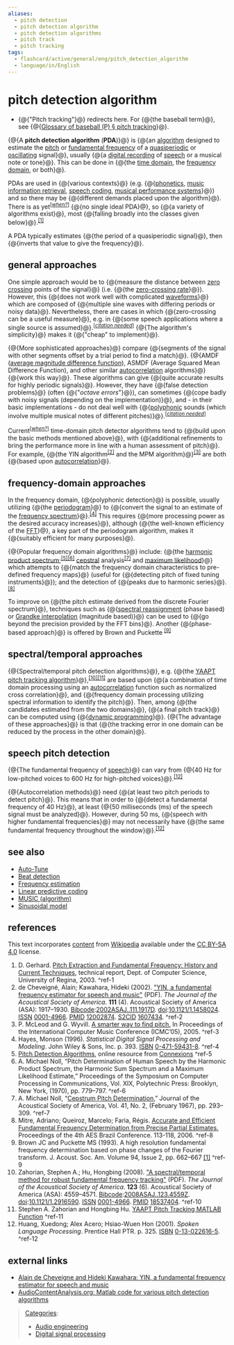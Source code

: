 ```yaml
---
aliases:
  - pitch detection
  - pitch detection algorithm
  - pitch detection algorithms
  - pitch track
  - pitch tracking
tags:
  - flashcard/active/general/eng/pitch_detection_algorithm
  - language/in/English
---
```


# pitch detection algorithm

- {@{"Pitch tracking"}@} redirects here. For {@{the baseball term}@}, see {@{[Glossary of baseball \(P\) § pitch tracking](glossary%20of%20baseball%20(P).md#pitch%20tracking)}@}. <!--SR:!2025-09-21,66,310!2026-04-29,233,330!2025-09-16,61,310-->

{@{A __pitch detection algorithm__ \(__PDA__\)}@} is {@{an [algorithm](algorithm.md) designed to estimate the [pitch](pitch%20(music).md) or [fundamental frequency](fundamental%20frequency.md) of a [quasiperiodic](quasiperiodic.md) or [oscillating](oscillation.md) signal}@}, usually {@{a [digital recording](digital%20recording.md) of [speech](speech%20processing.md) or a musical note or tone}@}. This can be done in {@{the [time domain](time%20domain.md), the [frequency domain](frequency%20domain.md), or both}@}. <!--SR:!2025-09-17,63,310!2025-09-17,62,310!2025-09-15,61,310!2025-09-21,66,310-->

PDAs are used in {@{various contexts}@} \(e.g. {@{[phonetics](phonetics.md), [music information retrieval](music%20information%20retrieval.md), [speech coding](speech%20coding.md), [musical performance systems](musical%20performance%20system.md)}@}\) and so there may be {@{different demands placed upon the algorithm}@}. There is as yet<sup>\[_[when?](https://en.wikipedia.org/wiki/Wikipedia:Manual%20of%20Style/Dates%20and%20numbers#Chronological%20items)_\]</sup> {@{no single ideal PDA}@}, so {@{a variety of algorithms exist}@}, most {@{falling broadly into the classes given below}@}.<sup>[\[1\]](#^ref-1)</sup> <!--SR:!2026-04-29,232,330!2025-09-19,64,310!2025-09-22,67,310!2025-09-15,61,310!2025-09-10,56,310!2025-09-16,62,310-->

A PDA typically estimates {@{the period of a quasiperiodic signal}@}, then {@{inverts that value to give the frequency}@}. <!--SR:!2026-04-26,230,330!2025-09-17,63,310-->

## general approaches

One simple approach would be to {@{measure the distance between [zero crossing](zero%20crossing.md) points of the signal}@} \(i.e. {@{the [zero-crossing rate](zero-crossing%20rate.md)}@}\). However, this {@{does not work well with complicated [waveforms](waveform.md)}@} which are composed of {@{multiple sine waves with differing periods or noisy data}@}. Nevertheless, there are cases in which {@{zero-crossing can be a useful measure}@}, e.g. in {@{some speech applications where a single source is assumed}@}.<sup>\[_[citation needed](https://en.wikipedia.org/wiki/Wikipedia:Citation%20needed)_\]</sup> {@{The algorithm's simplicity}@} makes it {@{"cheap" to implement}@}. <!--SR:!2025-09-16,62,310!2025-09-10,56,310!2025-09-18,63,310!2025-09-17,63,310!2025-09-10,56,310!2025-09-15,61,310!2025-09-10,56,310!2025-09-11,57,310-->

{@{More sophisticated approaches}@} compare {@{segments of the signal with other segments offset by a trial period to find a match}@}. {@{AMDF \([average magnitude difference function](average%20magnitude%20difference%20function.md)\), ASMDF \(Average Squared Mean Difference Function\), and other similar [autocorrelation](autocorrelation.md) algorithms}@} {@{work this way}@}. These algorithms can give {@{quite accurate results for highly periodic signals}@}. However, they have {@{false detection problems}@} \(often {@{"_octave errors_"}@}\), can sometimes {@{cope badly with noisy signals \(depending on the implementation\)}@}, and - in their basic implementations - do not deal well with {@{[polyphonic](polyphony.md) sounds \(which involve multiple musical notes of different pitches\)}@}.<sup>\[_[citation needed](https://en.wikipedia.org/wiki/Wikipedia:Citation%20needed)_\]</sup> <!--SR:!2025-09-14,60,310!2025-09-10,56,310!2026-01-20,155,310!2025-09-14,60,310!2025-09-20,65,310!2025-09-20,65,310!2025-09-11,57,310!2025-09-14,60,310!2025-09-21,66,310-->

Current<sup>\[_[when?](https://en.wikipedia.org/wiki/Wikipedia:Manual%20of%20Style/Dates%20and%20numbers#Chronological%20items)_\]</sup> time-domain pitch detector algorithms tend to {@{build upon the basic methods mentioned above}@}, with {@{additional refinements to bring the performance more in line with a human assessment of pitch}@}. For example, {@{the YIN algorithm<sup>[\[2\]](#^ref-2)</sup> and the MPM algorithm}@}<sup>[\[3\]](#^ref-3)</sup> are both {@{based upon [autocorrelation](autocorrelation.md)}@}. <!--SR:!2025-09-12,58,310!2025-09-19,64,310!2025-09-11,57,310!2025-09-17,63,310-->

## frequency-domain approaches

In the frequency domain, {@{polyphonic detection}@} is possible, usually utilizing {@{the [periodogram](periodogram.md)}@} to {@{convert the signal to an estimate of the [frequency spectrum](frequency%20spectrum.md#explanation)}@}.<sup>[\[4\]](#^ref-4)</sup> This requires {@{more processing power as the desired accuracy increases}@}, although {@{the well-known efficiency of the [FFT](fast%20Fourier%20transform.md)}@}, a key part of the periodogram algorithm, makes it {@{suitably efficient for many purposes}@}. <!--SR:!2025-09-12,58,310!2025-09-14,60,310!2025-09-19,64,310!2025-09-16,62,310!2025-09-18,63,310!2026-04-27,231,330-->

{@{Popular frequency domain algorithms}@} include: {@{the [harmonic product spectrum](harmonic%20product%20spectrum.md);<sup>[\[5\]](#^ref-5)</sup><sup>[\[6\]](#^ref-6)</sup> [cepstral](cepstrum.md) analysis<sup>[\[7\]](#^ref-7)</sup> and [maximum likelihood](maximum%20likelihood.md)}@} which attempts to {@{match the frequency domain characteristics to pre-defined frequency maps}@} \(useful for {@{detecting pitch of fixed tuning instruments}@}\); and the detection of {@{peaks due to harmonic series}@}.<sup>[\[8\]](#^ref-8)</sup> <!--SR:!2025-09-17,63,310!2025-09-22,67,310!2025-09-18,63,310!2025-09-16,61,310!2025-09-17,62,310-->

To improve on {@{the pitch estimate derived from the discrete Fourier spectrum}@}, techniques such as {@{[spectral reassignment](reassignment%20method.md) \(phase based\) or [Grandke interpolation](Grandke%20interpolation.md) \(magnitude based\)}@} can be used to {@{go beyond the precision provided by the FFT bins}@}. Another {@{phase-based approach}@} is offered by Brown and Puckette <sup>[\[9\]](#^ref-9)</sup> <!--SR:!2025-09-20,65,310!2025-09-11,57,310!2025-09-16,62,310!2025-09-12,58,310-->

## spectral/temporal approaches

{@{Spectral/temporal pitch detection algorithms}@}, e.g. {@{the [YAAPT pitch tracking algorithm](YAAPT%20pitch%20tracking%20algorithm.md)}@},<sup>[\[10\]](#^ref-10)</sup><sup>[\[11\]](#^ref-11)</sup> are based upon {@{a combination of time domain processing using an [autocorrelation](autocorrelation.md) function such as normalized cross correlation}@}, and {@{frequency domain processing utilizing spectral information to identify the pitch}@}. Then, among {@{the candidates estimated from the two domains}@}, {@{a final pitch track}@} can be computed using {@{[dynamic programming](dynamic%20programming.md)}@}. {@{The advantage of these approaches}@} is that {@{the tracking error in one domain can be reduced by the process in the other domain}@}. <!--SR:!2025-09-17,63,310!2025-09-17,62,310!2025-09-21,66,310!2025-09-12,58,310!2026-05-06,239,330!2025-09-22,67,310!2025-09-17,62,310!2026-04-30,233,330!2026-05-05,238,330-->

## speech pitch detection

{@{The fundamental frequency of [speech](speech.md)}@} can vary from {@{40 Hz for low-pitched voices to 600 Hz for high-pitched voices}@}.<sup>[\[12\]](#^ref-12)</sup> <!--SR:!2025-09-16,61,310!2026-05-07,240,330-->

{@{Autocorrelation methods}@} need {@{at least two pitch periods to detect pitch}@}. This means that in order to {@{detect a fundamental frequency of 40 Hz}@}, at least {@{50 milliseconds \(ms\) of the speech signal must be analyzed}@}. However, during 50 ms, {@{speech with higher fundamental frequencies}@} may not necessarily have {@{the same fundamental frequency throughout the window}@}.<sup>[\[12\]](#^ref-12)</sup> <!--SR:!2026-04-28,232,330!2025-09-15,61,310!2025-09-15,61,310!2025-09-16,62,310!2025-09-14,60,310!2025-09-15,61,310-->

## see also

- [Auto-Tune](Auto-Tune.md)
- [Beat detection](beat%20detection.md)
- [Frequency estimation](frequency%20estimation.md)
- [Linear predictive coding](linear%20predictive%20coding.md)
- [MUSIC \(algorithm\)](MUSIC%20(algorithm).md)
- [Sinusoidal model](sinusoidal%20model.md)

## references

This text incorporates [content](https://en.wikipedia.org/wiki/pitch_detection_algorithm) from [Wikipedia](Wikipedia.md) available under the [CC BY-SA 4.0](https://creativecommons.org/licenses/by-sa/4.0/) license.

1. D. Gerhard. [Pitch Extraction and Fundamental Frequency: History and Current Techniques](https://www2.cs.uregina.ca/~gerhard/publications/TRdbg-Pitch.pdf), technical report, Dept. of Computer Science, University of Regina, 2003. <a id="^ref-1"></a>^ref-1
2. <a id="CITEREFde CheveignéKawahara2002"></a> de Cheveigné, Alain; Kawahara, Hideki \(2002\). ["YIN, a fundamental frequency estimator for speech and music"](http://audition.ens.fr/adc/pdf/2002_JASA_YIN.pdf) \(PDF\). _The Journal of the Acoustical Society of America_. __111__ \(4\). Acoustical Society of America \(ASA\): 1917–1930. [Bibcode](bibcode%20(identifier).md):[2002ASAJ..111.1917D](https://ui.adsabs.harvard.edu/abs/2002ASAJ..111.1917D). [doi](doi%20(identifier).md):[10.1121/1.1458024](https://doi.org/10.1121%2F1.1458024). [ISSN](ISSN%20(identifier).md) [0001-4966](https://search.worldcat.org/issn/0001-4966). [PMID](PMID%20(identifier).md#PubMed%20identifier) [12002874](https://pubmed.ncbi.nlm.nih.gov/12002874). [S2CID](S2CID%20(identifier).md#S2CID) [1607434](https://api.semanticscholar.org/CorpusID:1607434). <a id="^ref-2"></a>^ref-2
3. P. McLeod and G. Wyvill. [A smarter way to find pitch.](http://www.cs.otago.ac.nz/tartini/papers/A_Smarter_Way_to_Find_Pitch.pdf) In Proceedings of the International Computer Music Conference \(ICMC’05\), 2005. <a id="^ref-3"></a>^ref-3
4. <a id="CITEREFHayes1996"></a> Hayes, Monson \(1996\). _Statistical Digital Signal Processing and Modeling_. John Wiley & Sons, Inc. p. 393. [ISBN](ISBN%20(identifier).md) [0-471-59431-8](https://en.wikipedia.org/wiki/Special:BookSources/0-471-59431-8). <a id="^ref-4"></a>^ref-4
5. [Pitch Detection Algorithms](http://cnx.org/content/m11714/latest/), online resource from [Connexions](OpenStax%20CNX.md) <a id="^ref-5"></a>^ref-5
6. A. Michael Noll, “Pitch Determination of Human Speech by the Harmonic Product Spectrum, the Harmonic Sum Spectrum and a Maximum Likelihood Estimate,” Proceedings of the Symposium on Computer Processing in Communications, Vol. XIX, Polytechnic Press: Brooklyn, New York, \(1970\), pp. 779–797. <a id="^ref-6"></a>^ref-6
7. A. Michael Noll, “[Cepstrum Pitch Determination](https://asa.scitation.org/doi/abs/10.1121/1.1910339),” Journal of the Acoustical Society of America, Vol. 41, No. 2, \(February 1967\), pp. 293–309. <a id="^ref-7"></a>^ref-7
8. Mitre, Adriano; Queiroz, Marcelo; Faria, Régis. [Accurate and Efficient Fundamental Frequency Determination from Precise Partial Estimates.](http://www.ime.usp.br/~mqz/Mitre_AESBR2006.pdf) Proceedings of the 4th AES Brazil Conference. 113-118, 2006. <a id="^ref-8"></a>^ref-8
9. Brown JC and Puckette MS \(1993\). A high resolution fundamental frequency determination based on phase changes of the Fourier transform. J. Acoust. Soc. Am. Volume 94, Issue 2, pp. 662–667 [\[1\]](https://archive.today/20130414073448/http://asadl.org/jasa/resource/1/jasman/v94/i2/p662_s1?isAuthorized=no) <a id="^ref-9"></a>^ref-9
10. <a id="CITEREFZahorianHu2008"></a> Zahorian, Stephen A.; Hu, Hongbing \(2008\). ["A spectral/temporal method for robust fundamental frequency tracking"](http://bingweb.binghamton.edu/~hhu1/paper/Zahorian2008spectral.pdf) \(PDF\). _The Journal of the Acoustical Society of America_. __123__ \(6\). Acoustical Society of America \(ASA\): 4559–4571. [Bibcode](bibcode%20(identifier).md):[2008ASAJ..123.4559Z](https://ui.adsabs.harvard.edu/abs/2008ASAJ..123.4559Z). [doi](doi%20(identifier).md):[10.1121/1.2916590](https://doi.org/10.1121%2F1.2916590). [ISSN](ISSN%20(identifier).md) [0001-4966](https://search.worldcat.org/issn/0001-4966). [PMID](PMID%20(identifier).md#PubMed%20identifier) [18537404](https://pubmed.ncbi.nlm.nih.gov/18537404). <a id="^ref-10"></a>^ref-10
11. Stephen A. Zahorian and Hongbing Hu. [YAAPT Pitch Tracking MATLAB Function](http://ws2.binghamton.edu/zahorian/yaapt.htm) <a id="^ref-11"></a>^ref-11
12. <a id="CITEREFHuangAlex AceroHsiao-Wuen Hon2001"></a> Huang, Xuedong; Alex Acero; Hsiao-Wuen Hon \(2001\). _Spoken Language Processing_. Prentice Hall PTR. p. 325. [ISBN](ISBN%20(identifier).md) [0-13-022616-5](https://en.wikipedia.org/wiki/Special:BookSources/0-13-022616-5). <a id="^ref-12"></a>^ref-12

## external links

- [Alain de Cheveigne and Hideki Kawahara: YIN, a fundamental frequency estimator for speech and music](http://audition.ens.fr/adc/pdf/2002_JASA_YIN.pdf)
- [AudioContentAnalysis.org: Matlab code for various pitch detection algorithms](http://www.audiocontentanalysis.org/code/pitch-tracking/compute-pitch/)

> [Categories](https://en.wikipedia.org/wiki/Help:Category):
>
> - [Audio engineering](https://en.wikipedia.org/wiki/Category:Audio%20engineering)
> - [Digital signal processing](https://en.wikipedia.org/wiki/Category:Digital%20signal%20processing)
